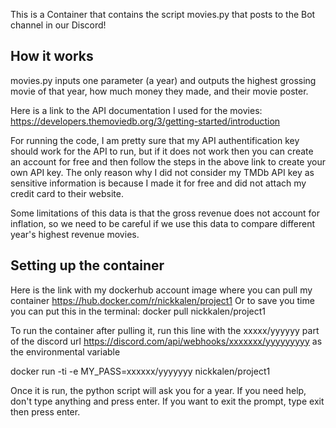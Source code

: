 This is a Container that contains the script movies.py that posts to the Bot channel in our Discord!

## How it works

movies.py inputs one parameter (a year) and outputs the highest grossing movie of that year, how much money they made, and their movie poster.

Here is a link to the API documentation I used for the movies:
https://developers.themoviedb.org/3/getting-started/introduction

For running the code, I am pretty sure that my API authentification key should work for the API to run, but if it does not work then you can create an account for free and then follow the steps in the above link to create your own API key. The only reason why I did not consider my TMDb API key as sensitive information is because I made it for free and did not attach my credit card to their website.

Some limitations of this data is that the gross revenue does not account for inflation, so we need to be careful if we use this data to compare different year's highest revenue movies.

## Setting up the container

Here is the link with my dockerhub account image where you can pull my container
https://hub.docker.com/r/nickkalen/project1
Or to save you time you can put this in the terminal:
docker pull nickkalen/project1

To run the container after pulling it, run this line with the xxxxx/yyyyyy part of the discord
url https://discord.com/api/webhooks/xxxxxxx/yyyyyyyyy as the environmental variable

docker run -ti -e MY_PASS=xxxxxx/yyyyyyy nickkalen/project1

Once it is run, the python script will ask you for a year. If you need help, don't type anything and press enter. If you want to exit the prompt, type exit then press enter.

